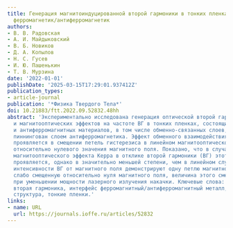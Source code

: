 ```yaml
---
title: Генерация магнитоиндуцированной второй гармоники в тонких пленках с интерфейсами
  ферромагнетик/антиферромагнетик
authors:
- В. В. Радовская
- А. И. Майдыковский
- В. Б. Новиков
- Д. А. Копылов
- Н. С. Гусев
- И. Ю. Пашенькин
- Т. В. Мурзина
date: '2022-01-01'
publishDate: '2025-03-15T17:29:01.937412Z'
publication_types:
- article-journal
publication: '*Физика Твердого Тела*'
doi: 10.21883/ftt.2022.09.52832.48hh
abstract: 'Экспериментально исследована генерация оптической второй гармоники (ВГ)
  и магнитооптических эффектов на частоте ВГ в тонких пленках, состоящих из ферромагнитных
  и антиферромагнитных материалов, в том числе обменно-связанных слоев, один из которых
  пиннингован слоем антиферромагнетика. Эффект обменного взаимодействия в таких структурах
  проявляется в смещении петель гистерезиса в линейном магнитооптическом эффекте Керра
  относительно нулевого значения магнитного поля. Показано, что в случае нелинейного
  магнитооптического эффекта Керра в отклике второй гармоники (ВГ) этот эффект также
  проявляется, однако в значительно меньшей степени, чем в линейном случае. Зависимости
  интенсивности ВГ от магнитного поля демонстрируют одну петлю магнитного гистерезиса,
  слабо смещенную относительно нуля магнитного поля, величина этого смещения возрастает
  при уменьшении мощности лазерного излучения накачки. Ключевые слова: магнитоиндуцированная
  вторая гармоника, интерфейс ферромагнитный/антиферромагнитный металл, пиннингованная
  структура, тонкие пленки.'
links:
- name: URL
  url: https://journals.ioffe.ru/articles/52832
---
```

